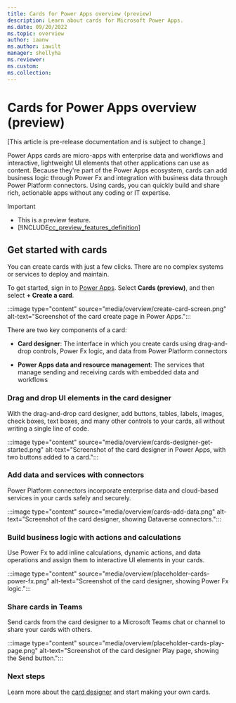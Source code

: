```yaml
---
title: Cards for Power Apps overview (preview)
description: Learn about cards for Microsoft Power Apps.
ms.date: 09/20/2022
ms.topic: overview
author: iaanw
ms.author: iawilt
manager: shellyha
ms.reviewer: 
ms.custom: 
ms.collection: 
---
```


# Cards for Power Apps overview (preview)

[This article is pre-release documentation and is subject to change.]

Power Apps cards are micro-apps with enterprise data and workflows and interactive, lightweight UI elements that other applications can use as content. Because they're part of the Power Apps ecosystem, cards can add business logic through Power Fx and integration with business data through Power Platform connectors. Using cards, you can quickly build and share rich, actionable apps without any coding or IT expertise.

> [!IMPORTANT]
> - This is a preview feature.
> - [!INCLUDE[cc_preview_features_definition](../includes/cc-preview-features-definition.md)]

## Get started with cards

You can create cards with just a few clicks. There are no complex systems or services to deploy and maintain.

To get started, sign in to [Power Apps](https://make.powerapps.com). Select **Cards (preview)**, and then select **+ Create a card**.

:::image type="content" source="media/overview/create-card-screen.png" alt-text="Screenshot of the card create page in Power Apps.":::

There are two key components of a card:

- **Card designer**: The interface in which you create cards using drag-and-drop controls, Power Fx logic, and data from Power Platform connectors

- **Power Apps data and resource management**: The services that manage sending and receiving cards with embedded data and workflows

### Drag and drop UI elements in the card designer

With the drag-and-drop card designer, add buttons, tables, labels, images, check boxes, text boxes, and many other controls to your cards, all without writing a single line of code.

:::image type="content" source="media/overview/cards-designer-get-started.png" alt-text="Screenshot of the card designer in Power Apps, with two buttons added to a card.":::

### Add data and services with connectors

Power Platform connectors incorporate enterprise data and cloud-based services in your cards safely and securely.

:::image type="content" source="media/overview/cards-add-data.png" alt-text="Screenshot of the card designer, showing Dataverse connectors.":::

### Build business logic with actions and calculations

Use Power Fx to add inline calculations, dynamic actions, and data operations and assign them to interactive UI elements in your cards.

:::image type="content" source="media/overview/placeholder-cards-power-fx.png" alt-text="Screenshot of the card designer, showing Power Fx logic.":::

### Share cards in Teams

 Send cards from the card designer to a Microsoft Teams chat or channel to share your cards with others.

:::image type="content" source="media/overview/placeholder-cards-play-page.png" alt-text="Screenshot of the card designer Play page, showing the Send button.":::

### Next steps

Learn more about the [card designer](make-a-card/designer-overview.md) and start making your own cards.
